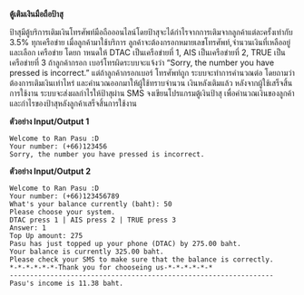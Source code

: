 **ตู้เติมเงินมือถือป้าสุ**

ป้าสุมีตู้บริการเติมเงินโทรศัพท์มือถือออนไลน์โดยป้าสุจะได้กำไรจากการเติมจากลูกค้าแต่ละครั้งเท่ากับ
3.5% ทุกเครือข่าย เมื่อลูกค้ามาใช้บริการ ลูกค้าจะต้องกรอกหมายเลขโทรศัพท์,จำนวนเงินที่เหลืออยู่ และเลือก
เครือข่าย โดยก าหนดให้ DTAC เป็นเครือข่ายที่ 1, AIS เป็นเครือข่ายที่ 2, TRUE เป็นเครือข่ายที่ 3 ถ้าลูกค้ากรอก
เบอร์โทรผิดระบบจะแจ้งว่า “Sorry, the number you have pressed is incorrect.” แต่ถ้าลูกค้ากรอกเบอร์
โทรศัพท์ถูก ระบบจะทำการคำนวณต่อ โดยถามว่าต้องการเติมเงินเท่าไหร่ และคำนวณออกมาให้ผู้ใช้ทราบจำนวน
เงินหลังเติมแล้ว หลังจากผู้ใช้เสร็จสิ้นการใช้งาน ระบบจะส่งผลกำไรให้ป้าสุผ่าน SMS จงเขียนโปรแกรมตู้เงินป้าสุ
เพื่อคำนวณเงินของลูกค้า และกำไรของป้าสุหลังลูกค้าเสร็จสิ้นการใช้งาน

**ตัวอย่าง Input/Output 1**

    Welcome to Ran Pasu :D
    Your number: (+66)123456
    Sorry, the number you have pressed is incorrect.

**ตัวอย่าง Input/Output 2**

    Welcome to Ran Pasu :D
    Your number: (+66)123456789
    What's your balance currently (baht): 50
    Please choose your system.
    DTAC press 1 | AIS press 2 | TRUE press 3
    Answer: 1
    Top Up amount: 275
    Pasu has just topped up your phone (DTAC) by 275.00 baht.
    Your balance is currently 325.00 baht.
    Please check your SMS to make sure that the balance is correctly.
    *-*-*-*-*-*-Thank you for chooseing us-*-*-*-*-*-*
    -----------------------------------------------------------------
    Pasu's income is 11.38 baht.